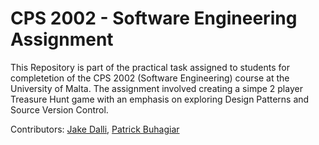 CPS 2002 - Software Engineering Assignment
=====
This Repository is part of the practical task assigned to students for completetion of the CPS 2002 (Software Engineering) course at the University of Malta.
The assignment involved creating a simpe 2 player Treasure Hunt game with an emphasis on exploring Design Patterns and Source Version Control.

Contributors: [Jake Dalli](https://github.com/jkdll), [Patrick Buhagiar](https://github.com/PatrickBuhagiar/)
